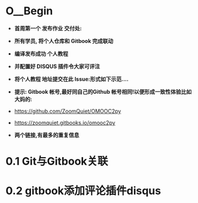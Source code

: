 # O__Begin


- **首周第一个 发布作业 交付处:**

- **所有学员, 将个人仓库和 Gitbook 完成联动**
- **编译发布成功 个人教程**

- **并配置好 DISQUS 插件令大家可评注**
- **将个人教程 地址提交在此 Issue:形式如下示范....**

- **提示: Gitbook 帐号,最好同自己的Github 帐号相同!以便形成一致性体验比如大妈的:**
- https://github.com/ZoomQuiet/OMOOC2py
- https://zoomquiet.gitbooks.io/omooc2py
- **两个链接,有最多的重复信息**



# 0.1 Git与Gitbook关联
# 0.2 gitbook添加评论插件disqus

